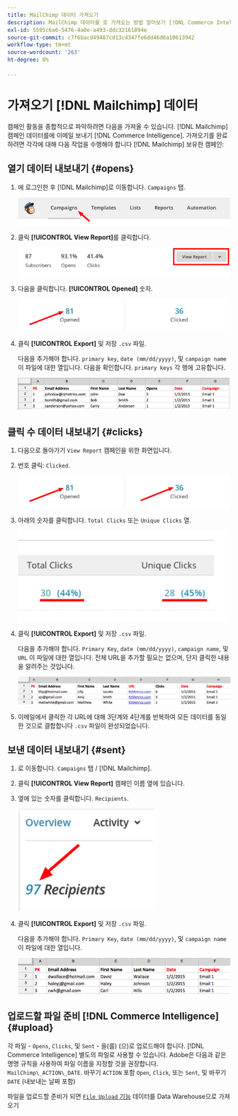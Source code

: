 ```yaml
---
title: MailChimp 데이터 가져오기
description: MailChimp 데이터를 로 가져오는 방법 알아보기 [!DNL Commerce Intelligence].
exl-id: 5595c6a6-5476-4a0e-a493-ddc32161894e
source-git-commit: c7f6bacd49487cd13c4347fe6dd46d6a10613942
workflow-type: tm+mt
source-wordcount: '263'
ht-degree: 0%

---
```


# 가져오기 [!DNL Mailchimp] 데이터

캠페인 활동을 종합적으로 파악하려면 다음을 가져올 수 있습니다. [!DNL Mailchimp] 캠페인 데이터를에 이메일 보내기 [!DNL Commerce Intelligence]. 가져오기를 완료하려면 각각에 대해 다음 작업을 수행해야 합니다 [!DNL Mailchimp] 보유한 캠페인:

## 열기 데이터 내보내기 {#opens}

1. 에 로그인한 후 [!DNL Mailchimp]로 이동합니다. `Campaigns` 탭.

   ![mailchimp 1 가져오기](../../../assets/import-mailchimp-1.png)

1. 클릭 **[!UICONTROL View Report]**&#x200B;를 클릭합니다.

   ![mailchimp 2 가져오기](../../../assets/import-mailchimp-2.png)

1. 다음을 클릭합니다. **[!UICONTROL Opened]** 숫자.

   ![mailchimp 3 가져오기](../../../assets/import-mailchimp-3.png)

1. 클릭 **[!UICONTROL Export]** 및 저장 `.csv` 파일.

   다음을 추가해야 합니다. `primary key`, `date (mm/dd/yyyy)`, 및 `campaign name` 이 파일에 대한 열입니다. 다음을 확인합니다. `primary keys` 각 행에 고유합니다.

   ![mailchimp 4 가져오기](../../../assets/import-mailchimp-4.png)

## 클릭 수 데이터 내보내기 {#clicks}

1. 다음으로 돌아가기 `View Report` 캠페인을 위한 화면입니다.

1. 번호 클릭: `Clicked`.

   ![mailchimp 5 가져오기](../../../assets/import-mailchimp-5.png)

1. 아래의 숫자를 클릭합니다. `Total Clicks` 또는 `Unique Clicks` 열.

   ![mailchimp 6 가져오기](../../../assets/import-mailchimp-6.png)

1. 클릭 **[!UICONTROL Export]** 및 저장 `.csv` 파일.

   다음을 추가해야 합니다. `Primary Key`, `date (mm/dd/yyyy)`, `campaign name`, 및 `URL` 이 파일에 대한 열입니다. 전체 URL을 추가할 필요는 없으며, 단지 클릭한 내용을 알려주는 것입니다.

   ![mailchimp 7 가져오기](../../../assets/import-mailchimp-7.png)

1. 이메일에서 클릭한 각 URL에 대해 3단계와 4단계를 반복하여 모든 데이터를 동일한 것으로 결합합니다 `.csv` 파일이 완성되었습니다.

## 보낸 데이터 내보내기 {#sent}

1. 로 이동합니다. `Campaigns` 탭 / [!DNL Mailchimp].

1. 클릭 **[!UICONTROL View Report]** 캠페인 이름 옆에 있습니다.

1. 옆에 있는 숫자를 클릭합니다. `Recipients`.

   ![mailchimp 8 가져오기](../../../assets/import-mailchimp-8.png)

1. 클릭 **[!UICONTROL Export]** 및 저장 `.csv` 파일.

   다음을 추가해야 합니다. `Primary Key`, `date (mm/dd/yyyy)`, 및 `campaign name` 이 파일에 대한 열입니다.

   ![mailchimp 9 가져오기](../../../assets/import-mailchimp-9.png)

## 업로드할 파일 준비 [!DNL Commerce Intelligence] {#upload}

각 파일 - `Opens`, `Clicks`, 및 `Sent` - 을(를) (으)로 업로드해야 합니다. [!DNL Commerce Intelligence] 별도의 파일로 사용할 수 있습니다. Adobe은 다음과 같은 명명 규칙을 사용하여 파일 이름을 지정할 것을 권장합니다. `MailChimp\_ACTION\_DATE`. 바꾸기 `ACTION` 포함 `Open`, `Click`, 또는 `Sent`, 및 바꾸기 `DATE` (내보내는 날짜 포함)

파일을 업로드할 준비가 되면 [`File Upload` 기능](../connecting-data/using-file-uploader.md) 데이터를 Data Warehouse으로 가져오기
